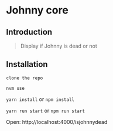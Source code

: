 # Johnny core

## Introduction

> Display if Johnny is dead or not

## Installation

`clone the repo`

`nvm use`

`yarn install` or `npm install`

`yarn run start` or `npm run start`

Open: http://localhost:4000/isjohnnydead
